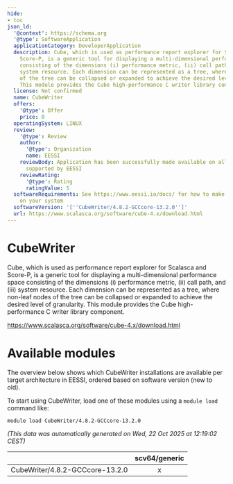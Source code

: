 ```yaml
---
hide:
- toc
json_ld:
  '@context': https://schema.org
  '@type': SoftwareApplication
  applicationCategory: DeveloperApplication
  description: Cube, which is used as performance report explorer for Scalasca and
    Score-P, is a generic tool for displaying a multi-dimensional performance space
    consisting of the dimensions (i) performance metric, (ii) call path, and (iii)
    system resource. Each dimension can be represented as a tree, where non-leaf nodes
    of the tree can be collapsed or expanded to achieve the desired level of granularity.
    This module provides the Cube high-performance C writer library component.
  license: Not confirmed
  name: CubeWriter
  offers:
    '@type': Offer
    price: 0
  operatingSystem: LINUX
  review:
    '@type': Review
    author:
      '@type': Organization
      name: EESSI
    reviewBody: Application has been successfully made available on all architectures
      supported by EESSI
    reviewRating:
      '@type': Rating
      ratingValue: 5
  softwareRequirements: See https://www.eessi.io/docs/ for how to make EESSI available
    on your system
  softwareVersion: '[''CubeWriter/4.8.2-GCCcore-13.2.0'']'
  url: https://www.scalasca.org/software/cube-4.x/download.html
---
```


CubeWriter
==========


Cube, which is used as performance report explorer for Scalasca and Score-P, is a generic tool for displaying a multi-dimensional performance space consisting of the dimensions (i) performance metric, (ii) call path, and (iii) system resource. Each dimension can be represented as a tree, where non-leaf nodes of the tree can be collapsed or expanded to achieve the desired level of granularity. This module provides the Cube high-performance C writer library component.

https://www.scalasca.org/software/cube-4.x/download.html
# Available modules


The overview below shows which CubeWriter installations are available per target architecture in EESSI, ordered based on software version (new to old).

To start using CubeWriter, load one of these modules using a `module load` command like:

```shell
module load CubeWriter/4.8.2-GCCcore-13.2.0
```

*(This data was automatically generated on Wed, 22 Oct 2025 at 12:19:02 CEST)*

| |scv64/generic|
| :---: | :---: |
|CubeWriter/4.8.2-GCCcore-13.2.0|x|
